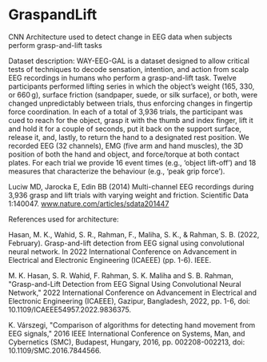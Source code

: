 # GraspandLift
CNN Architecture used to detect change in EEG data when subjects perform grasp-and-lift tasks

Dataset description: WAY-EEG-GAL is a dataset designed to allow critical tests of techniques to decode sensation, intention, and action from scalp EEG recordings in humans who perform a grasp-and-lift task. Twelve participants performed lifting series in which the object’s weight (165, 330, or 660 g), surface friction (sandpaper, suede, or silk surface), or both, were changed unpredictably between trials, thus enforcing changes in fingertip force coordination. In each of a total of 3,936 trials, the participant was cued to reach for the object, grasp it with the thumb and index finger, lift it and hold it for a couple of seconds, put it back on the support surface, release it, and, lastly, to return the hand to a designated rest position. We recorded EEG (32 channels), EMG (five arm and hand muscles), the 3D position of both the hand and object, and force/torque at both contact plates. For each trial we provide 16 event times (e.g., ‘object lift-off’) and 18 measures that characterize the behaviour (e.g., ‘peak grip force’).

Luciw MD, Jarocka E, Edin BB (2014) Multi-channel EEG recordings during 3,936 grasp and lift trials with varying weight and friction. Scientific Data 1:140047. www.nature.com/articles/sdata201447

References used for architecture:

Hasan, M. K., Wahid, S. R., Rahman, F., Maliha, S. K., & Rahman, S. B. (2022, February). Grasp-and-lift detection from EEG signal using convolutional neural network. In 2022 International Conference on Advancement in Electrical and Electronic Engineering (ICAEEE) (pp. 1-6). IEEE.

M. K. Hasan, S. R. Wahid, F. Rahman, S. K. Maliha and S. B. Rahman, "Grasp-and-Lift Detection from EEG Signal Using Convolutional Neural Network," 2022 International Conference on Advancement in Electrical and Electronic Engineering (ICAEEE), Gazipur, Bangladesh, 2022, pp. 1-6, doi: 10.1109/ICAEEE54957.2022.9836375.

K. Várszegi, "Comparison of algorithms for detecting hand movement from EEG signals," 2016 IEEE International Conference on Systems, Man, and Cybernetics (SMC), Budapest, Hungary, 2016, pp. 002208-002213, doi: 10.1109/SMC.2016.7844566.
